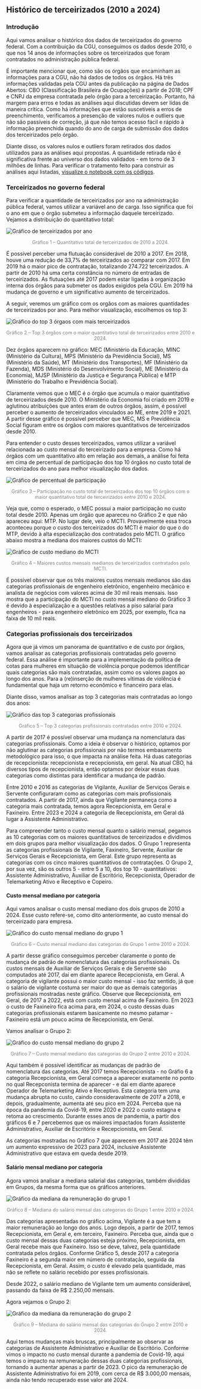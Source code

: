 ## Histórico de terceirizados (2010 a 2024)

### Introdução

Aqui vamos analisar o histórico dos dados de terceirizados do governo federal. Com a contribuição da CGU, conseguimos os dados desde 2010, o que nos 14 anos de informações sobre os terceirizados que foram contratados no administração pública federal. 

É importante mencionar que, como são os órgãos que encaminham as informações para a CGU, não há dados de todos os órgãos. Há três informações validadas pela CGU antes da publicação na página de Dados Abertos: CBO (Classificação Brasileira de Ocupações) a partir de 2018; CPF e CNPJ da empresa contratada pelo órgão para a terceirização. Portanto, há margem para erros e todas as análises aqui discutidas devem ser lidas de maneira crítica. Como há informações que estão suscetíveis a erros de preenchimento, verificamos a presenção de valores nulos e outliers que não são passíveis de correção, já que não temos acesso fácil e rápido à informação preenchida quando do ano de carga de submissão dos dados dos terceirizados pelo órgão. 

Diante disso, os valores nulos e outliers foram retirados dos dados utilizados para as análises aqui propostas. A quantidade retirada não é significativa frente ao universo dos dados validados - em torno de 3 milhões de linhas. Para verificar o tratamento feito para construir as análises aqui listadas, [visualize o notebook com os códigos](https://nbviewer.org/github/lab-dados-seges/dados-terceirizados/blob/main/analises/historico_terceirizados.ipynb).

### Terceirizados no governo federal

Para verificar a quantidade de terceirizados por ano na administração pública federal, vamos utilizar a variável ano de carga. Isso significa que foi o ano em que o órgão submeteu a informação daquele terceirizado. Vejamos a distribuição do quantitativo total:

![Gráfico de terceirizados por ano](../analises/graficos/quantidade_terceirizados_por_ano.png)
<p style="text-align: center; font-size: 0.9em; color: gray;">
Gráfico 1 – Quantitativo total de terceirizados de 2010 a 2024.
</p>

É possível perceber uma flutuação considerável de 2010 a 2017. Em 2018, houve uma redução de 33,7% de terceirizados ao comparar com 2017. Em 2019 há o maior pico de contratação, totalizando 274.722 terceirizados. A partir de 2010 há uma certa constância no número de entradas de terceirizados. As flutuações até 2017 podem estar ligadas à organização interna dos órgãos para submeter os dados exigidos pela CGU. Em 2019 há mudança de governo e um significativo aumento de terceirizados.

A seguir, veremos um gráfico com os orgãos com as maiores quantidades de terceirizados por ano. Para melhor visualização, escolhemos os top 3:

![Gráfico do top 3 órgaos com mais terceirizados](../analises/graficos/top3_orgaos_qtd_terceirizados_ano.png)
<p style="text-align: center; font-size: 0.9em; color: gray;">
Gráfico 2 – Top 3 órgãos com o maior quantitativo total de terceirizados entre 2010 e 2024.
</p>

Dez órgãos aparecem no gráfico: MEC (Ministério da Educação, MINC (Ministério da Cultura), MPS (Ministério da Previdência Social), MS (Ministério da Saúde), MT (Ministério dos Transportes), MF (Ministério da Fazenda), MDS (Ministério do Desenvolvimento Social), ME (Ministério da Economia), MJSP (Ministério da Justiça e Segurança Pública) e MTP (Ministério do Trabalho e Previdência Social).

Claramente vemos que o MEC é o órgão que acumula o maior quantitativo de terceirizados desde 2010. O Ministério da Economia foi criado em 2019 e aglutinou atribuições que antes eram de outros órgãos, assim, é possível perceber o aumento de terceirizados vinculados ao ME, entre 2019 e 2021. A partir desse gráfico é possível perceber que MEC, MS e Previdência Social figuram entre os órgãos com maiores quantitativos de terceirizados desde 2010.

Para entender o custo desses terceirizados, vamos utilizar a variável relacionada ao custo mensal do terceirizado para a empresa. Como há órgãos com um quantitativo alto em relação aos demais, a análise foi feita em cima de percentual de participação dos top 10 órgãos no custo total de terceirizados do ano para melhor visualização dos dados.

![Gráfico de percentual de participação](../analises/graficos/participacao_pct_custo_total.png)
<p style="text-align: center; font-size: 0.9em; color: gray;">
Gráfico 3 – Participação no custo total de terceirizados dos top 10 órgãos com o maior quantitativo total de terceirizados entre 2010 e 2024.
</p>

Veja que, como o esperado, o MEC possui a maior participação no custo total desde 2010. Apenas um órgão que apareceu no Gráfico 2 e que não apareceu aqui: MTP. No lugar dele, veio o MCTI. Provavelmente essa troca aconteceu porque o custo dos terceirizados do MCTI é maior do que o do MTP, devido à alta especialização dos contratados pelo MCTI. O gráfico abaixo mostra a mediana dos maiores custos do MCTI:

![Gráfico de custo mediano do MCTI](../analises/graficos/custo_mediano_mcti.png)
<p style="text-align: center; font-size: 0.9em; color: gray;">
Gráfico 4 – Maiores custos mensais medianos de terceirizados contratados pelo MCTI.
</p>

É possível observar que os três maiores custos mensais medianos são das categorias profissionais de engenheiro eletrônico, engenheiro mecânico e analista de negócios com valores acima de 30 mil reais mensais. Isso mostra que a participação do MCTI no custo mensal mediano do Gráfico 3 é devido à especialização e a questões relativas a piso salarial para engenheiros - para engenheiro eletrônico em 2025, por exemplo, fica na faixa de 10 mil reais.

### Categorias profissionais dos terceirizados

Agora que já vimos um panorama de quantitativo e de custo por órgãos, vamos analisar as categorias profissionais contratadas pelo governo federal. Essa análise é importante para a implementação da política de cotas para mulheres em situação de violência porque podemos identificar quais categorias são mais contratadas, assim como os valores pagos ao longo dos anos. Para a (re)inserção de mulheres vítimas de violência é fundamental que haja um retorno econômico e financeiro para elas.

Diante disso, vamos analisar as top 3 categorias mais contratadas ao longo dos anos:

![Gráfico das top 3 categorias profissionais](../analises/graficos/top3_categ_profissionais_ano.png)
<p style="text-align: center; font-size: 0.9em; color: gray;">
Gráfico 5 – Top 3 categorias profissionais contratadas entre 2010 e 2024.
</p>

A partir de 2017 é possível observar uma mudança na nomenclatura das categorias profissionais. Como a ideia é observar o histórico, optamos por não aglutinar as categorias profissionais por não termos embasamento metodológico para isso, o que impacta na análise feita. Há duas categorias de recepcionista: recepcionista e recepcionista, em geral. Na atual CBO, há diversos tipos de recepcionista, então optamos por deixar essas duas categorias como distintas para identificar a mudança de padrão. 

Entre 2010 e 2016 as categorias de Vigilante, Auxiliar de Serviços Gerais e Servente configuraram como as categorias com mais profissionais contratados. A partir de 2017, ainda que Vigilante permaneça como a categoria mais contratada, temos agora Recepcionista, em Geral e Faxineiro. Entre 2023 e 2024 a categoria de Recepcionista, em Geral dá lugar a Assistente Administrativo.

Para compreender tanto o custo mensal quanto o salário mensal, pegamos as 10 categorias com os maiores quantitativos de terceirizados e dividimos em dois grupos para melhor visualização dos dados. O Grupo 1 representa as categorias profissionais de Vigilante, Faxineiro, Servente, Auxiliar de Serviços Gerais e Recepcionista, em Geral. Este grupo representa as categorias com os cinco maiores quantitativos de contratações. O Grupo 2, por sua vez, são os outros 5 - entre 5 a 10, dos top 10 - quantitativos: Assistente Administrativo, Auxiliar de Escritório, Recepcionista, Operador de Telemarketing Ativo e Receptivo e Copeiro.

#### Custo mensal mediano por categoria

Aqui vamos analisar o custo mensal mediano dos dois grupos de 2010 a 2024. Esse custo refere-se, como dito anteriormente, ao custo mensal do terceirizado para empresa.

![Gráfico do custo mensal mediano do grupo 1](../analises/graficos/mediana_custo_mensal_1.png)
<p style="text-align: center; font-size: 0.9em; color: gray;">
Gráfico 6 – Custo mensal mediano das categorias do Grupo 1 entre 2010 e 2024.
</p>

A partir desse gráfico conseguimos perceber claramente o ponto de mudança de padrão de nomenclatura das categorias profissionais. Os custos mensais de Auxiliar de Serviços Gerais e de Servente são computados até 2017, daí em diante aparece Recepcionista, em Geral. A categoria de vigilante possui o maior custo mensal - isso faz sentido, já que o salário de vigilante costuma ser maior do que as demais categorias profissionais mostradas neste gráfico. Observe que Recepcionista, em Geral, de 2017 a 2022, está com custo mensal acima de Faxineiro. Em 2023 o custo de Faxineiro fica acima para, em 2024, o custo dessas duas categorias profissionais estarem basicamente no mesmo patamar - Faxineiro está um pouco acima de Recepcionista, em Geral.

Vamos analisar o Grupo 2:

![Gráfico do custo mensal mediano do grupo 2](../analises/graficos/mediana_custo_mensal_2.png)
<p style="text-align: center; font-size: 0.9em; color: gray;">
Gráfico 7 – Custo mensal mediano das categorias do Grupo 2 entre 2010 e 2024.
</p>

Aqui também é possível identificar as mudanças de padrão de nomenclatura das categorias. Até 2017 temos Recepcionista - no Gráfio 6 a categoria Recepcionista, em Geral começa a aparecer exatamente no ponto no qual Recepconista termina de aparecer - e daí em diante aparece Operador de Telemarketing Ativo e Receptivo. Esta categoria tem uma mudança abrupta no custo, caindo consideravalmente de 2017 a 2018, e depois, gradualmente, aumenta até seu pico em 2024. Perceba que na época da pandemia da Covid-19, entre 2020 e 2022 o custo estagna e retoma ao crescimento. Durante esses anos de pandemia, a partir dos gráficos 6 e 7 percebemos que os maiores impactados foram Assistente Administrativo, Auxiliar de Escritório e Recepcionista, em Geral.

As categorias mostradas no Gráfico 7 que aparecem em 2017 até 2024 têm um aumento expressivo de 2023 para 2024, inclusive Assistente Administrativo que estava em queda desde 2019.

#### Salário mensal mediano por categoria

Agora vamos analisar a mediana salarial das categorias, também divididas em Grupos, da mesma forma que os gráficos anteriores.

![Gráfico da mediana da remuneração do grupo 1](../analises/graficos/mediana_remuneracao_mensal_1.png)
<p style="text-align: center; font-size: 0.9em; color: gray;">
Gráfico 8 – Mediana do salário mensal das categorias do Grupo 1 entre 2010 e 2024.
</p>

Das categorias apresentadas no gráfico acima, Vigilante é a que tem a maior remuneração ao longo dos anos. Logo depois, a partir de 2017, temos Recepcionista, em Geral e, em terceiro, Faxineiro. Perceba que, ainda que o custo mensal dessas duas categorias esteja próximo, Recepcionista, em Geral recebe mais que Faxineiro. Isso se deve, talvez, pela quantidade contratada pelos órgãos. Conforme Gráfico 5, desde 2017 a categoria Faxineiro é a segunda maior em número de contratação, seguida da Recepcionista, em Geral. Assim, o custo é elevado pela quantidade, mas não se reflete no salário recebido por esses profissionais.

Desde 2022, o salário mediano de Vigilante tem um aumento considerável, passando da faixa de R$ 2.250,00 mensais.

Agora vejamos o Grupo 2:

![Gráfico da mediana da remuneração do grupo 2](../analises/graficos/mediana_remuneracao_mensal_2.png)
<p style="text-align: center; font-size: 0.9em; color: gray;">
Gráfico 9 – Mediana do salário mensal das categorias do Grupo 2 entre 2010 e 2024.
</p>

Aqui temos mudanças mais bruscas, principalmente ao observar as categorias de Assistente Administrativo e Auxiliar de Escritório. Conforme vimos o impacto no custo mensal durante a pandemia de Covid-19, aqui temos o impacto na remuneração dessas duas categorias profissionais, tornando a aumentar apenas a partir de 2023. O pico da remuneração de Assistente Administrativo foi em 2019, com cerca de R$ 3.000,00 mensais, ainda não tendo recuperado esse valor até 2024.